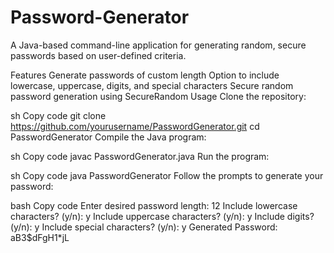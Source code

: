 # Password-Generator

A Java-based command-line application for generating random, secure passwords based on user-defined criteria.

Features
Generate passwords of custom length
Option to include lowercase, uppercase, digits, and special characters
Secure random password generation using SecureRandom
Usage
Clone the repository:

sh
Copy code
git clone https://github.com/yourusername/PasswordGenerator.git
cd PasswordGenerator
Compile the Java program:

sh
Copy code
javac PasswordGenerator.java
Run the program:

sh
Copy code
java PasswordGenerator
Follow the prompts to generate your password:

bash
Copy code
Enter desired password length: 12
Include lowercase characters? (y/n): y
Include uppercase characters? (y/n): y
Include digits? (y/n): y
Include special characters? (y/n): y
Generated Password: aB3$dFgH1*jL

